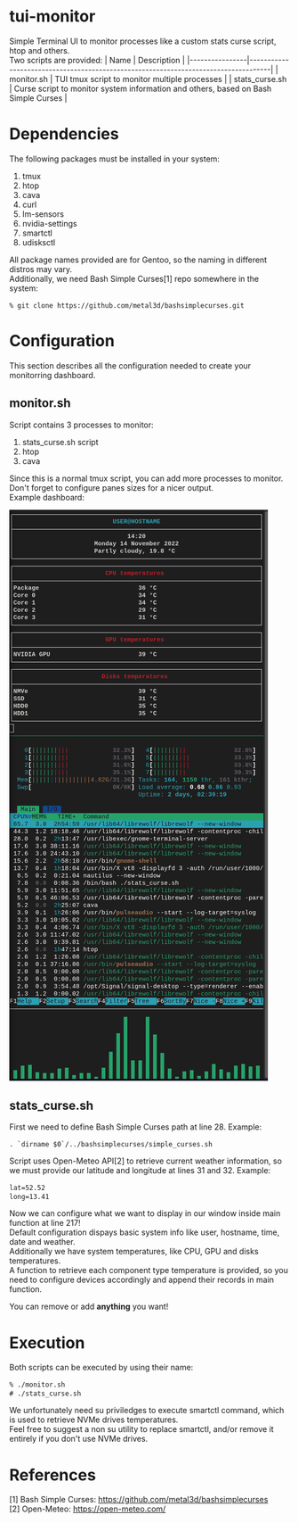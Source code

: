# tui-monitor
Simple Terminal UI to monitor processes like a custom stats curse script, htop and others.<br>
Two scripts are provided:
| Name           | Description                                                                        |
|----------------|------------------------------------------------------------------------------------|
| monitor.sh     | TUI tmux script to monitor multiple processes                                      |
| stats_curse.sh | Curse script to monitor system information and others, based on Bash Simple Curses |

# Dependencies
The following packages must be installed in your system:
1. tmux
2. htop
3. cava
4. curl
5. lm-sensors
6. nvidia-settings
7. smartctl
8. udisksctl

All package names provided are for Gentoo, so the naming in different distros may vary.<br>
Additionally, we need Bash Simple Curses[1] repo somewhere in the system:
```
% git clone https://github.com/metal3d/bashsimplecurses.git
```

# Configuration
This section describes all the configuration needed to create your monitorring dashboard.

## monitor.sh
Script contains 3 processes to monitor:
1. stats_curse.sh script
2. htop
3. cava

Since this is a normal tmux script, you can add more processes to monitor.<br>
Don't forget to configure panes sizes for a nicer output.<br>
Example dashboard:

![Screenshot](https://github.com/aggstam/tui-monitor/blob/main/screenshot.png)

## stats_curse.sh
First we need to define Bash Simple Curses path at line 28.
Example:
```
. `dirname $0`/../bashsimplecurses/simple_curses.sh
```

Script uses Open-Meteo API[2] to retrieve current weather information, so we must provide our latitude and longitude at lines 31 and 32.
Example:
```
lat=52.52
long=13.41
```

Now we can configure what we want to display in our window inside main function at line 217!<br>
Default configuration dispays basic system info like user, hostname, time, date and weather.<br>
Additionally we have system temperatures, like CPU, GPU and disks temperatures.<br>
A function to retrieve each component type temperature is provided, so you need to configure devices accordingly and append their records in main function.<br>

You can remove or add **anything** you want!

# Execution
Both scripts can be executed by using their name:
```
% ./monitor.sh
# ./stats_curse.sh
```
We unfortunately need su priviledges to execute smartctl command, which is used to retrieve NVMe drives temperatures.<br>
Feel free to suggest a non su utility to replace smartctl, and/or remove it entirely if you don't use NVMe drives.

# References
[1] Bash Simple Curses: https://github.com/metal3d/bashsimplecurses<br>
[2] Open-Meteo: https://open-meteo.com/

